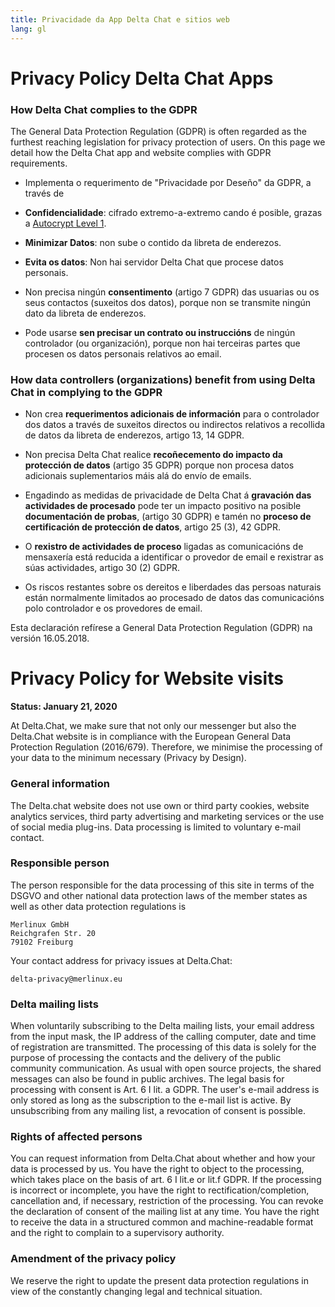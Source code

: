 ```yaml
---
title: Privacidade da App Delta Chat e sitios web
lang: gl
---
```


# Privacy Policy Delta Chat Apps 

### How Delta Chat complies to the GDPR

The General Data Protection Regulation (GDPR) is often regarded
as the furthest reaching legislation for privacy protection of users. 
On this page we detail how the Delta Chat app and website complies 
with GDPR requirements. 

- Implementa o requerimento de "Privacidade por Deseño" da GDPR, a través de

- **Confidencialidade**: cifrado extremo-a-extremo cando é posible, grazas a [Autocrypt
Level 1](https://autocrypt.org).

- **Minimizar Datos**: non sube o contido da libreta de enderezos.

- **Evita os datos**: Non hai servidor Delta Chat que procese datos personais.

- Non precisa ningún **consentimento**  (artigo 7 GDPR) das usuarias ou os seus contactos (suxeitos dos datos), porque non se transmite ningún dato da libreta de enderezos.

- Pode usarse **sen precisar un contrato ou instruccións** de ningún controlador (ou organización), porque non hai terceiras partes que procesen os datos personais relativos ao email.


### How data controllers (organizations) benefit from using Delta Chat in complying to the GDPR

- Non crea **requerimentos adicionais de información** para o controlador dos datos a través de suxeitos directos ou indirectos 
relativos a recollida de datos da libreta de enderezos, artigo 13, 14 GDPR.

- Non precisa Delta Chat realice **recoñecemento do impacto da protección de datos** (artigo 35 GDPR) porque non procesa datos adicionais suplementarios máis alá do envío de emails.

- Engadindo as medidas de privacidade de Delta Chat á
**gravación das actividades de procesado** pode ter un impacto positivo
na posible **documentación de probas**, (artigo 30 GDPR)
e tamén no **proceso de certificación de protección de datos**, artigo 25 (3), 42 GDPR.

- O **rexistro de actividades de proceso** ligadas as comunicacións de mensaxería está
reducida a identificar o provedor de email e rexistrar as súas actividades, artigo 30 (2) GDPR.

- Os riscos restantes sobre os dereitos e liberdades das persoas naturais
están normalmente limitados ao procesado de datos das comunicacións
polo controlador e os provedores de email.



Esta declaración refírese a General Data Protection Regulation (GDPR) na versión 16.05.2018.

# Privacy Policy for Website visits 

**Status: January 21, 2020**

At Delta.Chat, we make sure that not only our messenger but also the Delta.Chat
website is in compliance with the European General Data Protection Regulation
(2016/679). Therefore, we minimise the processing of your data to the minimum
necessary (Privacy by Design).

### General information

The Delta.chat website does not use own or third party cookies, website
analytics services, third party advertising and marketing services or the use
of social media plug-ins. Data processing is limited to voluntary e-mail
contact.

### Responsible person

The person responsible for the data processing of this site in terms of the
DSGVO and other national data protection laws of the member states as well as
other data protection regulations is

	Merlinux GmbH
	Reichgrafen Str. 20 
	79102 Freiburg

Your contact address for privacy issues at Delta.Chat:

	delta-privacy@merlinux.eu

### Delta mailing lists

When voluntarily subscribing to the Delta mailing lists, your email address
from the input mask, the IP address of the calling computer, date and time of
registration are transmitted. The processing of this data is solely for the
purpose of processing the contacts and the delivery of the public community
communication. As usual with open source projects, the shared messages can also
be found in public archives. The legal basis for processing with consent is
Art. 6 I lit. a GDPR. The user's e-mail address is only stored as long as the
subscription to the e-mail list is active. By unsubscribing from any mailing
list, a revocation of consent is possible.

### Rights of affected persons

You can request information from Delta.Chat about whether and how your data is
processed by us. You have the right to object to the processing, which takes
place on the basis of art. 6 I lit.e or lit.f GDPR. If the processing is
incorrect or incomplete, you have the right to rectification/completion,
cancellation and, if necessary, restriction of the processing. You can revoke
the declaration of consent of the mailing list at any time. You have the right
to receive the data in a structured common and machine-readable format and the
right to complain to a supervisory authority.

### Amendment of the privacy policy

We reserve the right to update the present data protection regulations in view
of the constantly changing legal and technical situation.


